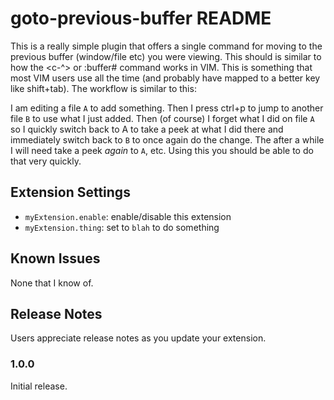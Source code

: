 # goto-previous-buffer README

This is a really simple plugin that offers a single command for moving to the previous buffer (window/file etc) you were viewing.
This should is similar to how the <c-^> or :buffer# command works in VIM. This is something that most VIM users use all the time
(and probably have mapped to a better key like shift+tab). The workflow is similar to this:

I am editing a file `A` to add something. Then I press ctrl+p to jump to another file `B` to use what I just added. Then (of course) I
forget what I did on file `A` so I quickly switch back to A to take a peek at what I did there and immediately switch back
to `B` to once again do the change. The after a while I will need take a peek *again* to `A`, etc. Using this you should be able to do
that very quickly.

## Extension Settings


* `myExtension.enable`: enable/disable this extension
* `myExtension.thing`: set to `blah` to do something

## Known Issues

None that I know of.

## Release Notes

Users appreciate release notes as you update your extension.

### 1.0.0

Initial release.
